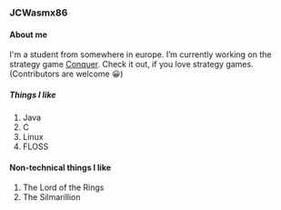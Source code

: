 ### JCWasmx86
#### About me
I'm a student from somewhere in europe.
I’m currently working on the strategy game [Conquer](https://github.com/JCWasmx86/Conquer). Check it out, if you love strategy games. (Contributors are welcome 😀)


##### Things I like
1. Java
2. C
3. Linux
4. FLOSS

#### Non-technical things I like
1. The Lord of the Rings
2. The Silmarillion
